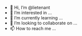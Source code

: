 - 👋 Hi, I’m @lietenant
- 👀 I’m interested in ...
- 🌱 I’m currently learning ...
- 💞️ I’m looking to collaborate on ...
- 📫 How to reach me ...

<!---
lietenant/lietenant is a ✨ special ✨ repository because its `README.md` (this file) appears on your GitHub profile.
You can click the Preview link to take a look at your changes.
--->
